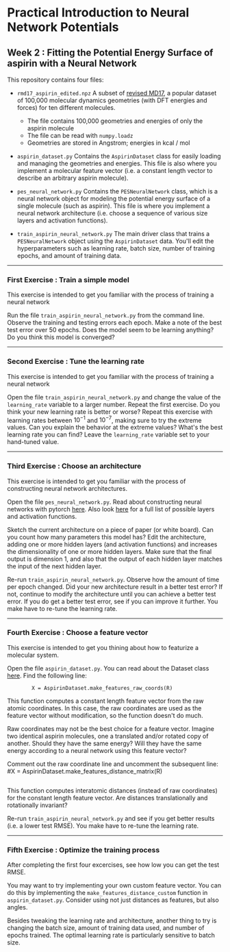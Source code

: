 # Practical Introduction to Neural Network Potentials
## Week 2 : Fitting the Potential Energy Surface of aspirin with a Neural Network

This repository contains four files:

* `rmd17_aspirin_edited.npz` A subset of [revised MD17](https://figshare.com/articles/dataset/Revised_MD17_dataset_rMD17_/12672038),
a popular dataset of 100,000 molecular dynamics geometries (with DFT energies and forces) for ten different molecules.
  - The file contains 100,000 geometries and energies of only the aspirin molecule
  - The file can be read with `numpy.loadz`
  - Geometries are stored in Angstrom; energies in kcal / mol

* `aspirin_dataset.py` Contains the `AspirinDataset` class for easily loading and managing the geometries and energies.
This file is also where you implement a molecular feature vector (i.e. a constant length vector to describe an arbitrary aspirin molecule).

* `pes_neural_network.py` Contains the `PESNeuralNetwork` class, which is a neural network object for modeling the potential energy surface of a single molecule (such as aspirin). This file is where you implement a neural network architecture (i.e. choose a sequence of various size layers and activation functions).

* `train_aspirin_neural_network.py` The main driver class that trains a `PESNeuralNetwork` object using the `AspirinDataset` data. You'll edit the hyperparameters such as learning rate, batch size, number of training epochs, and amount of training data.

---

### First Exercise : Train a simple model

This exercise is intended to get you familiar with the process of training a neural network

Run the file `train_aspirin_neural_network.py` from the command line.
Observe the training and testing errors each epoch.
Make a note of the best test error over 50 epochs.
Does the model seem to be learning anything?
Do you think this model is converged?

---

### Second Exercise : Tune the learning rate

This exercise is intended to get you familiar with the process of training a neural network

Open the file `train_aspirin_neural_network.py` and change the value of the `learning_rate` variable to a larger number.
Repeat the first exercise.
Do you think your new learning rate is better or worse?
Repeat this exercise with learning rates between $10^{-1}$ and $10^{-7}$, making sure to try the extreme values.
Can you explain the behavior at the extreme values?
What's the best learning rate you can find?
Leave the `learning_rate` variable set to your hand-tuned value.

---

### Third Exercise : Choose an architecture

This exercise is intended to get you familiar with the process of constructing neural network architectures.

Open the file `pes_neural_network.py`.
Read about constructing neural networks with pytorch [here](https://pytorch.org/tutorials/beginner/basics/buildmodel_tutorial.html).
Also look [here](https://pytorch.org/docs/stable/nn.functional.html) for a full list of possible layers and activation functions.

Sketch the current architecture on a piece of paper (or white board).
Can you count how many parameters this model has?
Edit the architecture, adding one or more hidden layers (and activation functions) and increases the dimensionality of one or more hidden layers.
Make sure that the final output is dimension 1, and also that the output of each hidden layer matches the input of the next hidden layer.

Re-run `train_aspirin_neural_network.py`.
Observe how the amount of time per epoch changed.
Did your new architecture result in a better test error?
If not, continue to modify the architecture until you can achieve a better test error.
If you do get a better test error, see if you can improve it further.
You make have to re-tune the learning rate.

---

### Fourth Exercise : Choose a feature vector

This exercise is intended to get you thining about how to featurize a molecular system.

Open the file `aspirin_dataset.py`. You can read about the Dataset class [here](https://pytorch.org/tutorials/beginner/basics/data_tutorial.html).
Find the following line:
```
        X = AspirinDataset.make_features_raw_coords(R)
```
This function computes a constant length feature vector from the raw atomic coordinates.
In this case, the raw coordinates are used as the feature vector without modification, so the function doesn't do much.

Raw coordinates may not be the best choice for a feature vector.
Imagine two identical aspirin molecules, one a translated and/or rotated copy of another.
Should they have the same energy?
Will they have the same energy according to a neural network using this feature vector?

Comment out the raw coordinate line and uncomment the subsequent line:
        #X = AspirinDataset.make_features_distance_matrix(R)
```
```
This function computes interatomic distances (instead of raw coordinates) for the constant length feature vector.
Are distances translationally and rotationally invariant?

Re-run `train_aspirin_neural_network.py` and see if you get better results (i.e. a lower test RMSE).
You make have to re-tune the learning rate.

---

### Fifth Exercise : Optimize the training process

After completing the first four excercises, see how low you can get the test RMSE.

You may want to try implementing your own custom feature vector. You can do this by implementing the `make_features_distance_custom` function in `aspirin_dataset.py`.
Consider using not just distances as features, but also angles.

Besides tweaking the learning rate and architecture, another thing to try is changing the batch size, amount of training data used, and number of epochs trained. 
The optimal learning rate is particularly sensitive to batch size.
